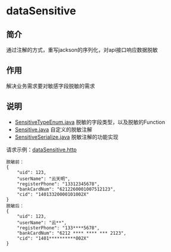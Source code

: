 dataSensitive
=============

## 简介

通过注解的方式，重写jackson的序列化，对api接口响应数据脱敏

## 作用

解决业务需求要对敏感字段脱敏的需求

## 说明

- [SensitiveTypeEnum.java](SensitiveTypeEnum.java) 脱敏的字段类型，以及脱敏的Function
- [Sensitive.java](Sensitive.java) 自定义的脱敏注解
- [SensitiveSerialize.java](SensitiveSerialize.java) 脱敏注解的功能实现

请求示例：[dataSensitive.http](dataSensitive.http)

```
脱敏前：
{
    "uid": 123,
    "userName": "云天明",
    "registerPhone": "13312345678",
    "bankCardNum": "6212260001007512123",
    "cid": "14013320000101002X"
}
脱敏后：
{
    "uid": 123,
    "userName": "云**",
    "registerPhone": "133****5678",
    "bankCardNum": "6212 **** **** *** 2123",
    "cid": "1401**********002X"
}
```

